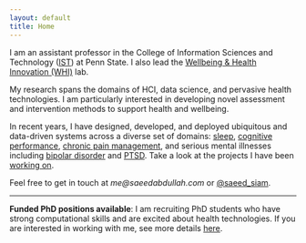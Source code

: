 ```yaml
---
layout: default
title: Home
---
```


I am an assistant professor in the College of Information Sciences
and Technology ([IST][ist-link]) at Penn State. I also lead the
[Wellbeing & Health Innovation (WHI)][whi-lab] lab.

My research spans the domains of HCI, data science, and pervasive
health technologies. I am particularly interested in developing
novel assessment and intervention methods to support health and
wellbeing.

In recent years, I have designed, developed, and deployed ubiquitous
and data-driven systems across a diverse set of domains: [sleep][sleep],
[cognitive performance][alertness], [chronic pain management][pain],
and serious mental illnesses including [bipolar disorder][bd-project]
and [PTSD][ptsd]. Take a look at the projects I have been [working
on][projects].


Feel free to get in touch at _me@saeedabdullah.com_ or
[@saeed_siam][twitter].

---

**Funded PhD positions available**:
I am recruiting PhD students who have strong computational skills and
are excited about health technologies. If you are interested in working
with me, see more details [here][prospective].


[whi-lab]: https://whilab.org/
[ist-link]: https://ist.psu.edu/
[clockwise-project]: https://whilab.org/projects/clockwise.html
[bd-project]: https://whilab.org/projects/bd-prediction.html
[pain]: https://whilab.org/projects/ca-chronic-pain
[ptsd]: https://whilab.org/projects/ca-ptsd.html
[alertness]: https://whilab.org/projects/alertness-performance.html
[sleep]: https://whilab.org/projects/cr-distruption-phone-sensing.html
[twitter]: https://twitter.com/saeed_siam
[prospective]: https://whilab.org/prospective-students.html
[projects]: https://whilab.org/projects/
